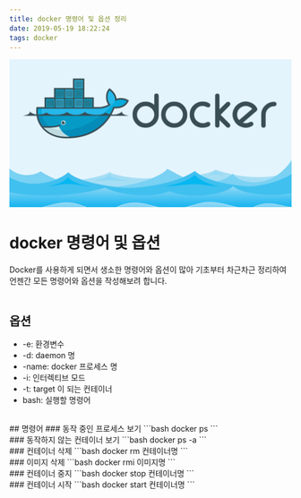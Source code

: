 ```yaml
---
title: docker 명령어 및 옵션 정리
date: 2019-05-19 18:22:24
tags: docker
---
```


![images](/images/docker/docker.png)<br/>

# docker 명령어 및 옵션
Docker를 사용하게 되면서 생소한 명령어와 옵션이 많아 기초부터 차근차근 정리하여 언젠간 모든 명령어와 옵션을 작성해보려 합니다.<br/>
<br/>

## 옵션
- -e: 환경변수
- -d: daemon 명
- -name: docker 프로세스 명
- -i: 인터렉티브 모드
- -t: target 이 되는 컨테이너
- bash: 실행할 명령어

<br/>
## 명령어
### 동작 중인 프로세스 보기
```bash
docker ps
```
<br/>
### 동작하지 않는 컨테이너 보기
```bash
docker ps -a
```
<br/>
### 컨테이너 삭제
```bash
docker rm 컨테이너명
```
<br/>
### 이미지 삭제
```bash
docker rmi 이미지명
```
<br/>
### 컨테이너 중지
```bash
docker stop 컨테이너명
```
<br/>
### 컨테이너 시작
```bash
docker start 컨테이너명
```